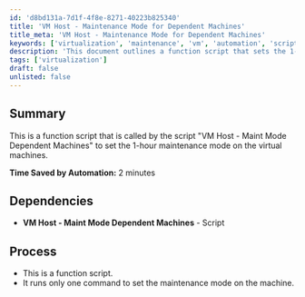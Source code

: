 ```yaml
---
id: 'd8bd131a-7d1f-4f8e-8271-40223b825340'
title: 'VM Host - Maintenance Mode for Dependent Machines'
title_meta: 'VM Host - Maintenance Mode for Dependent Machines'
keywords: ['virtualization', 'maintenance', 'vm', 'automation', 'script']
description: 'This document outlines a function script that sets the 1-hour maintenance mode on virtual machines, called by the script "VM Host - Maint Mode Dependent Machines." It details the time saved by automation and the script dependencies involved in the process.'
tags: ['virtualization']
draft: false
unlisted: false
---
```


## Summary

This is a function script that is called by the script "VM Host - Maint Mode Dependent Machines" to set the 1-hour maintenance mode on the virtual machines.

**Time Saved by Automation:** 2 minutes

## Dependencies

- **VM Host - Maint Mode Dependent Machines** - Script

## Process

- This is a function script.
- It runs only one command to set the maintenance mode on the machine.

